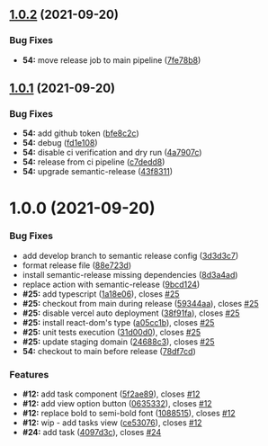 ## [1.0.2](https://github.com/flowck/microsoft-todo/compare/v1.0.1...v1.0.2) (2021-09-20)


### Bug Fixes

* **54:** move release job to main pipeline ([7fe78b8](https://github.com/flowck/microsoft-todo/commit/7fe78b826aff1f47f2715d45b1b8352dd1de05e1))

## [1.0.1](https://github.com/flowck/microsoft-todo/compare/v1.0.0...v1.0.1) (2021-09-20)


### Bug Fixes

* **54:** add github token ([bfe8c2c](https://github.com/flowck/microsoft-todo/commit/bfe8c2c2593802649464944189fc9ca22faaff14))
* **54:** debug ([fd1e108](https://github.com/flowck/microsoft-todo/commit/fd1e1085a89ccfce6d4995ce13b239066eb16642))
* **54:** disable ci verification and dry run ([4a7907c](https://github.com/flowck/microsoft-todo/commit/4a7907cb6d8b60a0746bf891d4f1f0301974da8f))
* **54:** release from ci pipeline ([c7dedd8](https://github.com/flowck/microsoft-todo/commit/c7dedd8adc9923dc5caabfa50ae7967dd2df93fa))
* **54:** upgrade semantic-release ([43f8311](https://github.com/flowck/microsoft-todo/commit/43f8311f4eca2cde21a8041170635a0e22b8d5b0))

# 1.0.0 (2021-09-20)


### Bug Fixes

* add develop branch to  semantic release config ([3d3d3c7](https://github.com/flowck/microsoft-todo/commit/3d3d3c793bc61ada26849c46ef96ab280457f2d8))
* format release file ([88e723d](https://github.com/flowck/microsoft-todo/commit/88e723de8f70284f939490e816ac82f270607059))
* install semantic-release missing dependencies ([8d3a4ad](https://github.com/flowck/microsoft-todo/commit/8d3a4ad8a793cd873932976217efe6a420b8255a))
* replace action with semantic-release ([9bcd124](https://github.com/flowck/microsoft-todo/commit/9bcd124ef6c8af8cdc8dba42a0e6f496d24fe387))
* **#25:** add typescript ([1a18e06](https://github.com/flowck/microsoft-todo/commit/1a18e0695814a5a84877206246737c3180bd3d5b)), closes [#25](https://github.com/flowck/microsoft-todo/issues/25)
* **#25:** checkout from main during release ([59344aa](https://github.com/flowck/microsoft-todo/commit/59344aa935499c5e90cce5db4abd8c17dcb70d5b)), closes [#25](https://github.com/flowck/microsoft-todo/issues/25)
* **#25:** disable vercel auto deployment ([38f91fa](https://github.com/flowck/microsoft-todo/commit/38f91fa9efbda39d42e3b1eb8e83032435fdb44a)), closes [#25](https://github.com/flowck/microsoft-todo/issues/25)
* **#25:** install react-dom's type ([a05cc1b](https://github.com/flowck/microsoft-todo/commit/a05cc1bae33fbee94335326becfbbd6fe50ea037)), closes [#25](https://github.com/flowck/microsoft-todo/issues/25)
* **#25:** unit tests execution ([31d00d0](https://github.com/flowck/microsoft-todo/commit/31d00d09cf9dd8b2a3f6ee973b02fff2be18f270)), closes [#25](https://github.com/flowck/microsoft-todo/issues/25)
* **#25:** update staging domain ([24688c3](https://github.com/flowck/microsoft-todo/commit/24688c33c30e0cdd7a563aa833d3d1a199c113b4)), closes [#25](https://github.com/flowck/microsoft-todo/issues/25)
* **54:** checkout to main before release ([78df7cd](https://github.com/flowck/microsoft-todo/commit/78df7cdaf374287bea8bb62fd45da2de68d9dc5e))


### Features

* **#12:** add task component ([5f2ae89](https://github.com/flowck/microsoft-todo/commit/5f2ae89eeb92b0f18cf353484f473f562acc87a5)), closes [#12](https://github.com/flowck/microsoft-todo/issues/12)
* **#12:** add view option button ([0635332](https://github.com/flowck/microsoft-todo/commit/0635332f28c17db722cc543ee651b5eea16968c0)), closes [#12](https://github.com/flowck/microsoft-todo/issues/12)
* **#12:** replace bold to semi-bold font ([1088515](https://github.com/flowck/microsoft-todo/commit/108851588868730d8c42ab0c6c8ebd6d08f9b2d9)), closes [#12](https://github.com/flowck/microsoft-todo/issues/12)
* **#12:** wip - add tasks view ([ce53076](https://github.com/flowck/microsoft-todo/commit/ce530769925dd0cd1b144f1e7ae393f795272e90)), closes [#12](https://github.com/flowck/microsoft-todo/issues/12)
* **#24:** add task ([4097d3c](https://github.com/flowck/microsoft-todo/commit/4097d3c985312ac9f2239e546e0a9dd9bad04b3b)), closes [#24](https://github.com/flowck/microsoft-todo/issues/24)
